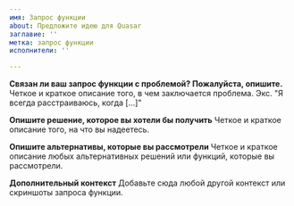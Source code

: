 ```yaml
---
имя: Запрос функции
about: Предложите идею для Quasar
заглавие: ''
метка: запрос функции
исполнители: ''

---
```


**Связан ли ваш запрос функции с проблемой? Пожалуйста, опишите.**
Четкое и краткое описание того, в чем заключается проблема. Экс. "Я всегда расстраиваюсь, когда [...]"

**Опишите решение, которое вы хотели бы получить**
Четкое и краткое описание того, на что вы надеетесь.

**Опишите альтернативы, которые вы рассмотрели**
Четкое и краткое описание любых альтернативных решений или функций, которые вы рассмотрели.

**Дополнительный контекст**
Добавьте сюда любой другой контекст или скриншоты запроса функции.
